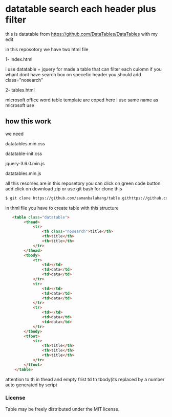 # datatable search each header plus filter
this is datatable from https://github.com/DataTables/DataTables with my edit
<p>
  in this reposotory we have two html file
</p>
<p>
  1- index.html
 </p>
<p>
i use datatable + jquery for made a table that can filter each culomn if you whant dont have search box on specefic header you should add class="nosearch"
</p>
<p>
  2- tables.html
</p>
<p>
microsoft office word table template are coped here i use same name as microsoft use   
  </p>
  
## how this work
<p>we need </p>
<p>
datatables.min.css
  </p>
  <p>
datatable-init.css
  </p>
  <p>
jquery-3.6.0.min.js
  </p>
    <p>
datatables.min.js
  </p>
  <p>
  all this resorses are in this reposetory you can click on green code button add click on download zip or use git bash for clone this
  </p>

```html
$ git clone https://github.com/samanbalahang/table.githttps://github.com/samanbalahang/table.git
```



<p>
  in thml file you have to create table with this structure
  
```html
   <table class="datatable">
        <thead>
            <tr>
                <th class="nosearch">title</th>
                <th>title</th>
                <th>title</th>
            </tr>
        </thead>
        <tbody>
            <tr>
                <td></td>
                <td>data</td>
                <td>data</td>
            </tr>
            <tr>
                <td></td>
                <td>data</td>
                <td>data</td>
            </tr>
            <tr>
                <td></td>
                <td>data</td>
                <td>data</td>
            </tr>
        </tbody>
        <tfoot>
            <tr>
                <th>title</th>
                <th>title</th>
                <th>title</th>
            </tr>
        </tfoot>
    </table>
```
  <p>
  attention to th in thead and empty frist td tn tbody(its replaced by a number auto generated by script

### License
Table may be freely distributed under the MIT license.
